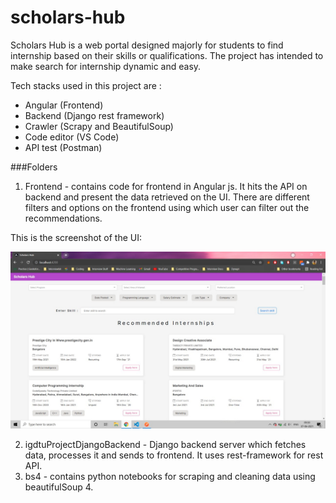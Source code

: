 # scholars-hub

Scholars Hub is a web portal designed majorly for students to find internship based on their skills or qualifications. The project has intended to make search for internship
dynamic and easy. 

Tech stacks used in this project are : 
- Angular (Frontend)
- Backend (Django rest framework)
- Crawler (Scrapy and BeautifulSoup)
- Code editor (VS Code)
- API test (Postman)

###Folders

1. Frontend - contains code for frontend in Angular js. It hits the API on backend and present the data retrieved on the UI. There are different filters and options on the frontend using which user can filter out the recommendations.

This is the screenshot of the UI:

![UI SS](https://github.com/AmaanIlahi/scholars-hub/blob/master/ss.jpg)


2. igdtuProjectDjangoBackend - Django backend server which fetches data, processes it and sends to frontend. It uses rest-framework for rest API.
3. bs4 - contains python notebooks for scraping and cleaning data using beautifulSoup 4.
